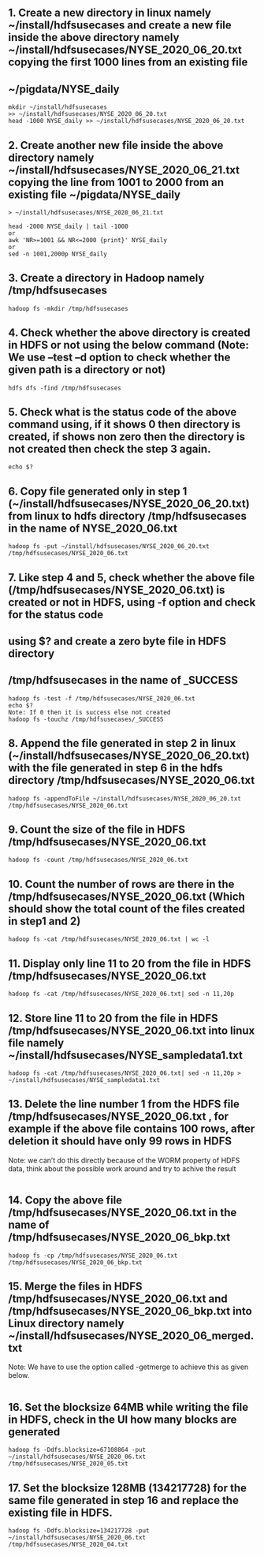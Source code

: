 ## 1. Create a new directory in linux namely ~/install/hdfsusecases and create a new file inside the above directory namely ~/install/hdfsusecases/NYSE_2020_06_20.txt copying the first 1000 lines from an existing file
## ~/pigdata/NYSE_daily
```
mkdir ~/install/hdfsusecases
>> ~/install/hdfsusecases/NYSE_2020_06_20.txt
head -1000 NYSE_daily >> ~/install/hdfsusecases/NYSE_2020_06_20.txt
```
## 2. Create another new file inside the above directory namely ~/install/hdfsusecases/NYSE_2020_06_21.txt copying the line from 1001 to 2000 from an existing file ~/pigdata/NYSE_daily
```
> ~/install/hdfsusecases/NYSE_2020_06_21.txt

head -2000 NYSE_daily | tail -1000
or
awk 'NR>=1001 && NR<=2000 {print}' NYSE_daily
or
sed -n 1001,2000p NYSE_daily
```
## 3. Create a directory in Hadoop namely /tmp/hdfsusecases
```
hadoop fs -mkdir /tmp/hdfsusecases
```
## 4. Check whether the above directory is created in HDFS or not using the below command (Note: We use –test –d option to check whether the given path is a directory or not)
```
hdfs dfs -find /tmp/hdfsusecases
```
## 5. Check what is the status code of the above command using, if it shows 0 then directory is created, if shows non zero then the directory is not created then check the step 3 again.
```
echo $?
```
## 6. Copy file generated only in step 1 (~/install/hdfsusecases/NYSE_2020_06_20.txt) from linux to hdfs directory /tmp/hdfsusecases in the name of NYSE_2020_06.txt
```
hadoop fs -put ~/install/hdfsusecases/NYSE_2020_06_20.txt /tmp/hdfsusecases/NYSE_2020_06.txt
```
## 7. Like step 4 and 5, check whether the above file (/tmp/hdfsusecases/NYSE_2020_06.txt) is created or not in HDFS, using -f option and check for the status code
## using $? and create a zero byte file in HDFS directory
## /tmp/hdfsusecases in the name of _SUCCESS
```
hadoop fs -test -f /tmp/hdfsusecases/NYSE_2020_06.txt
echo $?
Note: If 0 then it is success else not created
hadoop fs -touchz /tmp/hdfsusecases/_SUCCESS
```
## 8. Append the file generated in step 2 in linux (~/install/hdfsusecases/NYSE_2020_06_20.txt) with the file generated in step 6 in the hdfs directory /tmp/hdfsusecases/NYSE_2020_06.txt
```
hadoop fs -appendToFile ~/install/hdfsusecases/NYSE_2020_06_20.txt /tmp/hdfsusecases/NYSE_2020_06.txt
```
## 9. Count the size of the file in HDFS /tmp/hdfsusecases/NYSE_2020_06.txt
```
hadoop fs -count /tmp/hdfsusecases/NYSE_2020_06.txt
```
## 10. Count the number of rows are there in the /tmp/hdfsusecases/NYSE_2020_06.txt (Which should show the total count of the files created in step1 and 2)
```
hadoop fs -cat /tmp/hdfsusecases/NYSE_2020_06.txt | wc -l
```
## 11. Display only line 11 to 20 from the file in HDFS /tmp/hdfsusecases/NYSE_2020_06.txt
```
hadoop fs -cat /tmp/hdfsusecases/NYSE_2020_06.txt| sed -n 11,20p
```
## 12. Store line 11 to 20 from the file in HDFS /tmp/hdfsusecases/NYSE_2020_06.txt into linux file namely ~/install/hdfsusecases/NYSE_sampledata1.txt
```
hadoop fs -cat /tmp/hdfsusecases/NYSE_2020_06.txt| sed -n 11,20p > ~/install/hdfsusecases/NYSE_sampledata1.txt
```
## 13. Delete the line number 1 from the HDFS file /tmp/hdfsusecases/NYSE_2020_06.txt , for example if the above file contains 100 rows, after deletion it should have only 99 rows in HDFS
Note: we can’t do this directly because of the WORM property of HDFS data, think about the possible work
around and try to achive the result
```
```
## 14. Copy the above file /tmp/hdfsusecases/NYSE_2020_06.txt in the name of /tmp/hdfsusecases/NYSE_2020_06_bkp.txt
```
hadoop fs -cp /tmp/hdfsusecases/NYSE_2020_06.txt /tmp/hdfsusecases/NYSE_2020_06_bkp.txt
```
## 15. Merge the files in HDFS /tmp/hdfsusecases/NYSE_2020_06.txt and /tmp/hdfsusecases/NYSE_2020_06_bkp.txt into Linux directory namely ~/install/hdfsusecases/NYSE_2020_06_merged.txt
Note: We have to use the option called -getmerge to achieve this as given below.
```
```
## 16. Set the blocksize 64MB while writing the file in HDFS, check in the UI how many blocks are generated
```
hadoop fs -Ddfs.blocksize=67108864 -put ~/install/hdfsusecases/NYSE_2020_06.txt /tmp/hdfsusecases/NYSE_2020_05.txt
```
## 17. Set the blocksize 128MB (134217728) for the same file generated in step 16 and replace the existing file in HDFS.
```
hadoop fs -Ddfs.blocksize=134217728 -put ~/install/hdfsusecases/NYSE_2020_06.txt /tmp/hdfsusecases/NYSE_2020_04.txt
```
